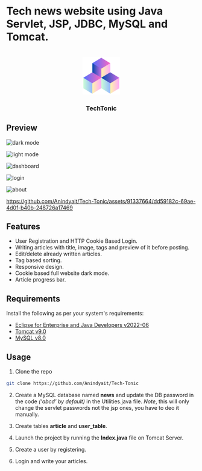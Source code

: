 # Tech news website using Java Servlet, JSP, JDBC, MySQL and Tomcat.

<br />
<div align="center">
    <img src="TechTonic/src/main/webapp/imgs/tech.png" alt="Logo" width="100" height="100">
    <h3 align="center">TechTonic</h3>
    <p align="center">
        <!--PROJECT DESCRIPTION--!>
    </p>
</div>


## Preview

![dark mode](https://github.com/Anindyait/Tech-Tonic/assets/91337664/31fd984a-1e4c-4b10-88c6-1f969c7c5cc8)

![light mode](https://github.com/Anindyait/Tech-Tonic/assets/91337664/07bfbe4e-241b-45d9-83f5-bae2d9404452)

![dashboard](https://github.com/Anindyait/Tech-Tonic/assets/91337664/e94b5491-a0cf-496a-837f-86646d6d0348)

![login](https://github.com/Anindyait/Tech-Tonic/assets/91337664/0ae35997-8e02-4a77-ad9b-ca0c6091ed11)

![about](https://github.com/Anindyait/Tech-Tonic/assets/91337664/5078e3e3-a274-4120-a095-562425a97213)

https://github.com/Anindyait/Tech-Tonic/assets/91337664/dd59182c-69ae-4d0f-b40b-248726a17469



## Features

- User Registration and HTTP Cookie Based Login.
- Writing articles with title, image, tags and preview of it before posting.
- Edit/delete already written articles.
- Tag based sorting.
- Responsive design.
- Cookie based full website dark mode.
- Article progress bar.


## Requirements

Install the following as per your system's requirements:

- [Eclipse for Enterprise and Java Developers v2022-06](https://www.eclipse.org/downloads/packages/release/2022-06/r)
- [Tomcat v9.0](https://tomcat.apache.org/download-90.cgi)
- [MySQL v8.0](https://dev.mysql.com/downloads/installer/)


## Usage

1.  Clone the repo
   ```sh
   git clone https://github.com/Anindyait/Tech-Tonic
   ```

2. Create a MySQL database named **news** and update the DB password in the code _('abcd' by default)_ in the Utilities.java file. _Note_, this will only change the servlet passwords not the jsp ones, you have to deo it manually.

3. Create tables **article** and **user_table**.

4. Launch the project by running the **Index.java** file on Tomcat Server.

5. Create a user by registering. 

6. Login and write your articles.

